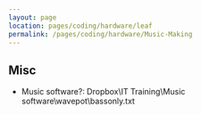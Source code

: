 ```yaml
---
layout: page
location: pages/coding/hardware/leaf
permalink: /pages/coding/hardware/Music-Making
---
```



## Misc

- Music software?: Dropbox\IT Training\Music software\wavepot\bassonly.txt
